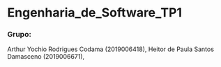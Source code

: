 # Engenharia_de_Software_TP1

### Grupo: 
Arthur Yochio Rodrigues Codama (2019006418),
Heitor de Paula Santos Damasceno (2019006671),
